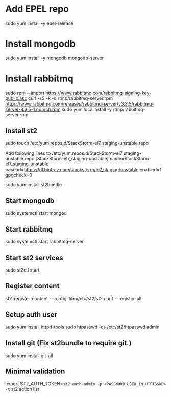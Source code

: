 # Add EPEL repo
sudo yum install -y epel-release

# Install mongodb
sudo yum install -y mongodb mongodb-server

# Install rabbitmq
sudo rpm --import https://www.rabbitmq.com/rabbitmq-signing-key-public.asc
curl -sS -k -o /tmp/rabbitmq-server.rpm https://www.rabbitmq.com/releases/rabbitmq-server/v3.3.5/rabbitmq-server-3.3.5-1.noarch.rpm
sudo yum localinstall -y /tmp/rabbitmq-server.rpm

## Install st2
sudo touch /etc/yum.repos.d/StackStorm-el7_staging-unstable.repo

Add following lines to /etc/yum.repos.d/StackStorm-el7_staging-unstable.repo
[StackStorm-el7_staging-unstable]
name=StackStorm-el7_staging-unstable
baseurl=https://dl.bintray.com/stackstorm/el7_staging/unstable
enabled=1
gpgcheck=0

sudo yum install st2bundle

## Start mongodb
sudo systemctl start mongod

## Start rabbitmq
sudo systemctl start rabbitmq-server

## Start st2 services
sudo st2ctl start

## Register content
st2-register-content --config-file=/etc/st2/st2.conf --register-all

## Setup auth user
sudo yum install httpd-tools
sudo htpasswd -cs /etc/st2/htpasswd admin

## Install git (Fix st2bundle to require git.)
sudo yum install git-all

## Minimal validation
export ST2_AUTH_TOKEN=`st2 auth admin -p <PASSWORD_USED_IN_HTPASSWD> -t`
st2 action list

